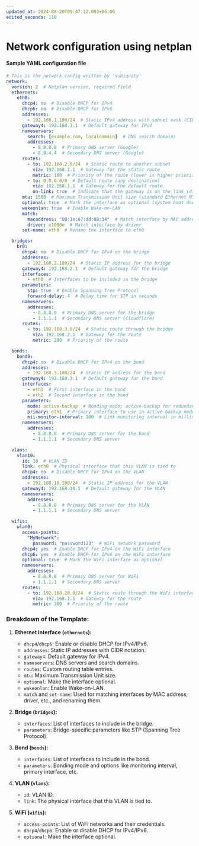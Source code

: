 ```yaml
---
updated_at: 2024-08-20T09:47:12.093+06:00
edited_seconds: 110
---
```

# Network configuration using netplan
#### Sample YAML configuration file

```yaml
# This is the network config written by 'subiquity'
network:
  version: 2  # Netplan version, required field
  ethernets:
    eth0:
      dhcp4: no  # Disable DHCP for IPv4
      dhcp6: no  # Disable DHCP for IPv6
      addresses: 
        - 192.168.1.100/24  # Static IPv4 address with subnet mask (CIDR notation)
      gateway4: 192.168.1.1  # Default gateway for IPv4
      nameservers:
        search: [example.com, localdomain]  # DNS search domains
        addresses:
          - 8.8.8.8  # Primary DNS server (Google)
          - 8.8.4.4  # Secondary DNS server (Google)
      routes:
        - to: 192.168.2.0/24  # Static route to another subnet
          via: 192.168.1.1  # Gateway for the static route
          metric: 100  # Priority of the route (lower is higher priority)
        - to: 0.0.0.0/0  # Default route (any destination)
          via: 192.168.1.1  # Gateway for the default route
          on-link: true  # Indicate that the gateway is on the link (directly reachable)
      mtu: 1500  # Maximum Transmission Unit size (standard Ethernet MTU)
      optional: true  # Mark the interface as optional (system boot does not wait for it)
      wakeonlan: true  # Enable Wake-on-LAN
      match:
        macaddress: "00:1e:67:dd:08:34"  # Match interface by MAC address
        driver: e1000e  # Match interface by driver
      set-name: eth0  # Rename the interface to eth0

  bridges:
    br0:
      dhcp4: no  # Disable DHCP for IPv4 on the bridge
      addresses:
        - 192.168.2.100/24  # Static IP address for the bridge
      gateway4: 192.168.2.1  # Default gateway for the bridge
      interfaces:
        - eth0  # Interfaces to be included in the bridge
      parameters:
        stp: true  # Enable Spanning Tree Protocol
        forward-delay: 4  # Delay time for STP in seconds
      nameservers:
        addresses:
          - 8.8.8.8  # Primary DNS server for the bridge
          - 1.1.1.1  # Secondary DNS server (Cloudflare)
      routes:
        - to: 192.168.3.0/24  # Static route through the bridge
          via: 192.168.2.1  # Gateway for the route
          metric: 200  # Priority of the route

  bonds:
    bond0:
      dhcp4: no  # Disable DHCP for IPv4 on the bond
      addresses:
        - 192.168.3.100/24  # Static IP address for the bond
      gateway4: 192.168.3.1  # Default gateway for the bond
      interfaces:
        - eth1  # First interface in the bond
        - eth2  # Second interface in the bond
      parameters:
        mode: active-backup  # Bonding mode: active-backup for redundancy
        primary: eth1  # Primary interface to use in active-backup mode
        mii-monitor-interval: 100  # Link monitoring interval in milliseconds
      nameservers:
        addresses:
          - 8.8.8.8  # Primary DNS server for the bond
          - 1.1.1.1  # Secondary DNS server

  vlans:
    vlan10:
      id: 10  # VLAN ID
      link: eth0  # Physical interface that this VLAN is tied to
      dhcp4: no  # Disable DHCP for IPv4 on the VLAN
      addresses:
        - 192.168.10.100/24  # Static IP address for the VLAN
      gateway4: 192.168.10.1  # Default gateway for the VLAN
      nameservers:
        addresses:
          - 8.8.8.8  # Primary DNS server for the VLAN
          - 1.1.1.1  # Secondary DNS server

  wifis:
    wlan0:
      access-points:
        "MyNetwork":
          password: "password123"  # WiFi network password
      dhcp4: yes  # Enable DHCP for IPv4 on the WiFi interface
      dhcp6: yes  # Enable DHCP for IPv6 on the WiFi interface
      optional: true  # Mark the WiFi interface as optional
      nameservers:
        addresses:
          - 8.8.8.8  # Primary DNS server for WiFi
          - 1.1.1.1  # Secondary DNS server
      routes:
        - to: 192.168.20.0/24  # Static route through the WiFi interface
          via: 192.168.1.1  # Gateway for the route
          metric: 300  # Priority of the route

```

### Breakdown of the Template:

1. **Ethernet Interface (`ethernets`):**
    
    - `dhcp4`/`dhcp6`: Enable or disable DHCP for IPv4/IPv6.
    - `addresses`: Static IP addresses with CIDR notation.
    - `gateway4`: Default gateway for IPv4.
    - `nameservers`: DNS servers and search domains.
    - `routes`: Custom routing table entries.
    - `mtu`: Maximum Transmission Unit size.
    - `optional`: Make the interface optional.
    - `wakeonlan`: Enable Wake-on-LAN.
    - `match` and `set-name`: Used for matching interfaces by MAC address, driver, etc., and renaming them.
2. **Bridge (`bridges`):**
    
    - `interfaces`: List of interfaces to include in the bridge.
    - `parameters`: Bridge-specific parameters like STP (Spanning Tree Protocol).
3. **Bond (`bonds`):**
    
    - `interfaces`: List of interfaces to include in the bond.
    - `parameters`: Bonding mode and options like monitoring interval, primary interface, etc.
4. **VLAN (`vlans`):**
    
    - `id`: VLAN ID.
    - `link`: The physical interface that this VLAN is tied to.
5. **WiFi (`wifis`):**
    
    - `access-points`: List of WiFi networks and their credentials.
    - `dhcp4`/`dhcp6`: Enable or disable DHCP for IPv4/IPv6.
    - `optional`: Make the interface optional.

